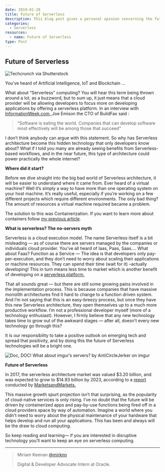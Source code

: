 ```yaml
---
date: 2019-01-28
title: Future of Serverless
description: This blog post gives a personal opinion concerning the future of Serverless computing
categories:
  - Serverless
resources:
  - name: Future of Serverless
type: Post
---
```

## Future of Serverless

![Techcrunch via Shutterstock](https://cdn-images-1.medium.com/max/1000/1*ouyuETWpSy2RWas30NdZdQ.jpeg)

You’ve heard of Artificial Intelligence, IoT and Blockchain …

What about “Serverless” computing? You will hear this term being thrown around a lot, as a buzzword, but to sum up, it just means that a cloud provider will be allowing developers to focus more on developing applications by offering a serverless platform. In an interview with [InformationWeek.com, ](https://www.informationweek.com/cloud/platform-as-a-service/how-serverless-applications-will-change-your-business/d/d-id/1324389)Joe Emison the CTO of BuildFax said :
>  “Software is eating the world. Companies that can develop software most effectively will be among those that succeed”

I don’t think anybody can argue with this statement. So why has Serverless architecture become this hidden technology that only developers know about? What if I told you many are already seeing benefits from Serverless-based workflows, and in the near future, this type of architecture could power practically the whole internet?

**Where did it start?**

Before we dive straight into the big bad world of Serverless architecture, it will be easier to understand where it came from. Ever heard of a virtual machine? Well it’s simply a way to have more than one operating system on your host machine. It’s really useful, especially if you’re working on a few different projects which require different environments. The only bad thing? The amount of resources a virtual machine required became a problem.

The solution to this was Containerization. If you want to learn more about containers follow [my previous article](https://medium.com/@mirknn/containers-docker-kubernetes-and-serverless-beginners-blog-d477abdedbaf).

**What is serverless? The no-servers myth**

Serverless is a cloud execution model. The name Serverless itself is a bit misleading — as of course there are servers managed by the companies or individuals cloud provider. You’ve all heard of Iaas, Paas, Saas…. What about Faas? Function as a Service — The idea is that developers only pay-per-execution, and they don’t need to worry about scaling their applications or machine resources. They can spend their time (wait for it) –actually developing! This in turn means less time to market which is another benefit of developing on a [serverless platform.](https://fnproject.io/)

That all sounds great — but there are still some growing pains involved in the implementation process. This is because companies that have massive monolith architectures find it hard to change to a function driven system. And I’m not saying that this is an easy-breezy process, but once they have this new Serverless architecture, they open themselves up to a much more productive workflow. I’m not a professional developer myself (more of a technology enthusiast). However, I firmly believe that any new technology takes time to grow out of the awkward stages — after all, doesn’t every new technology go through this?

It is our responsibility to take a positive outlook on emerging tech and spread that positivity, and by doing this the future of Serverless technologies will be a bright one.

![Doc, DOC! What about imgur’s servers? by AntiCircleJerker on imgur](https://cdn-images-1.medium.com/max/2400/1*ym1y1KhkDH8ZpCUpknwweA.jpeg)

**Future of Serverless**

In 2017, the serverless architecture market was valued $3.20 billion, and was expected to grow to $14.93 billion by 2023, according to a [report](http://www.sbwire.com/press-releases/serverless-architecture-market-expected-to-reach-1493-billion-by-2023-1037478.htm) conducted by [MarketsandMarkets.](http://connect.releasewire.com/company/marketsandmarkets-51796.htm)

This massive growth spurt projection isn’t that surprising, as the popularity of cloud-native services is only rising. I’ve no doubt that the future will be driven by containerized apps and pay-by-use functions being fired off in a cloud providers space by way of automation. Imagine a world where you didn’t need to worry about the physical maintenance of your hardware that helps develop and run all your applications. This has been and always will be the draw to cloud computing.

So keep reading and learning— if you are interested in disruptive technology you’ll want to keep an eye on serverless computing.

***

> Miriam Keenan [@mirknn](https://twitter.com/mirknn)
>
> Digital & Developer Advocate Intern at Oracle. 

